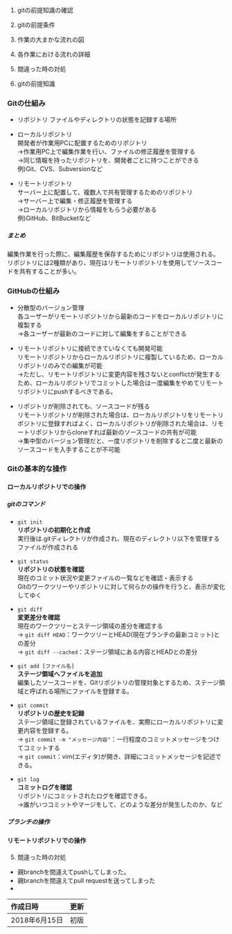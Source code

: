 1. gitの前提知識の確認
2. gitの前提条件
3. 作業の大まかな流れの図
4. 各作業における流れの詳細
5. 間違った時の対処


1. gitの前提知識
### Gitの仕組み
  - リポジトリ
    ファイルやディレクトリの状態を記録する場所

  - ローカルリポジトリ <br>
    開発者が作業用PCに配置するためのリポジトリ <br>
    →作業用PC上で編集作業を行い、ファイルの修正履歴を管理する <br>
    →同じ情報を持ったリポジトリを、開発者ごとに持つことができる <br>
    例)Git、CVS、Subversionなど

  - リモートリポジトリ <br>
    サーバー上に配置して、複数人で共有管理するためのリポジトリ <br>
    →サーバー上で編集・修正履歴を管理する <br>
    →ローカルリポジトリから情報をもらう必要がある <br>
    例)GitHub、BitBucketなど

##### まとめ
  編集作業を行った際に、編集履歴を保存するためにリポジトリは使用される。 <br>
  リポジトリには2種類があり、現在はリモートリポジトリを使用してソースコードを共有することが多い。

### GitHubの仕組み
  - 分散型のバージョン管理 <br>
    各ユーザーがリモートリポジトリから最新のコードをローカルリポジトリに複製する <br>
    →各ユーザーが最新のコードに対して編集をすることができる

  - リモートリポジトリに接続できていなくても開発可能 <br>
    リモートリポジトリからローカルリポジトリに複製しているため、ローカルリポジトリのみでの編集が可能 <br>
    →ただし、リモートリポジトリに変更内容を残さないとconflictが発生するため、ローカルリポジトリでコミットした場合は一度編集をやめてリモートリポジトリにpushするべきである。

  - リポジトリが削除されても、ソースコードが残る <br>
    リモートリポジトリが削除された場合は、ローカルリポジトリをリモートリポジトリに登録すればよく、ローカルリポジトリが削除された場合は、リモートリポジトリからcloneすれば最新のソースコードの共有が可能 <br>
    →集中型のバージョン管理だと、一度リポジトリを削除すると二度と最新のソースコードを入手することが不可能

### Gitの基本的な操作
#### ローカルリポジトリでの操作
##### gitのコマンド
  - `git init` <br>
    **リポジトリの初期化と作成** <br>
    実行後は.gitディレクトリが作成され、現在のディレクトリ以下を管理するファイルが作成される
  - `git status` <br>
    **リポジトリの状態を確認** <br>
    現在のコミット状況や変更ファイルの一覧などを確認・表示する <br>
    Gitのワークツリーやリポジトリに対して何らかの操作を行うと、表示が変化してゆく

  - `git diff` <br>
    **変更差分を確認** <br>
    現在のワークツリーとステージ領域の差分を確認する <br>
    → `git diff HEAD`：ワークツリーとHEAD(現在ブランチの最新コミット)との差分 <br>
    → `git diff --cached`：ステージ領域にある内容とHEADとの差分

  - `git add [ファイル名]` <br>
    **ステージ領域へファイルを追加** <br>
    編集したソースコードを、Gitリポジトリの管理対象とするため、ステージ領域と呼ばれる場所にファイルを登録する。

  - `git commit` <br>
    **リポジトリの歴史を記録** <br>
    ステージ領域に登録されているファイルを、実際にローカルリポジトリに変更内容を登録する。 <br>
    → `git commit -m "メッセージ内容"`：一行程度のコミットメッセージをつけてコミットする <br>
    → `git commit`：vim(エディタ)が開き、詳細にコミットメッセージを記述できる。

 - `git log` <br>
   **コミットログを確認** <br>
   リポジトリにコミットされたログを確認できる。 <br>
   →誰がいつコミットやマージをして、どのような差分が発生したのか、など

##### ブランチの操作


#### リモートリポジトリでの操作






5. 間違った時の対処
  - 親branchを間違えてpushしてしまった。
  - 親branchを間違えてpull requestを送ってしまった
  -




  |作成日時|更新|
  |:--|:--:|
  |2018年6月15日|初版|
